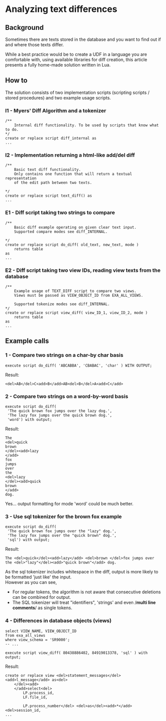 # Analyzing text differences 
## Background

Sometimes there are texts stored in the database and you want to find out if and where those texts differ. 

While a best practice would be to create a UDF in a language you are comfortable with, using available libraries for diff creation, this article presents a fully home-made solution written in Lua.

## How to

The solution consists of two implementation scripts (scripting scripts / stored procedures) and two example usage scripts.

### I1 - Myers' Diff Algorithm and a tokenizer


```"code-sql"
/**
	Internal diff functionality. To be used by scripts that know what to do.
*/
create or replace script diff_internal as
...
```
### I2 - Implementation returning a html-like add/del diff


```"code-sql"
/**
	Basic text diff functionality.
	Only contains one function that will return a textual representation
	of the edit path between two texts.

*/
create or replace script text_diff() as
... 
```
### E1 - Diff script taking two strings to compare


```"code-sql"
/**
	Basic diff example operating on given clear text input.
	Supported compare modes see diff_INTERNAL.

*/
create or replace script do_diff( old_text, new_text, mode )
	returns table
as
...
```
### E2 - Diff script taking two view IDs, reading view texts from the database


```"code-sql"
/**
	Example usage of TEXT_DIFF script to compare two views.
	Views must be passed as VIEW_OBJECT_ID from EXA_ALL_VIEWS.

	Supported tokenize modes see diff_INTERNAL.
*/
create or replace script view_diff( view_ID_1, view_ID_2, mode )
	returns table
as
... 
```
## Example calls

### 1 - Compare two strings on a char-by char basis


```"code-sql"
execute script do_diff( 'ABCABBA', 'CBABAC', 'char' ) WITH OUTPUT; 
```
Result:


```
<del>AB</del>C<add>B</add>AB<del>B</del>A<add>C</add> 
```
### 2 - Compare two strings on a word-by-word basis


```"code-sql"
execute script do_diff(  
 'The quick brown fox jumps over the lazy dog.',  
 'The lazy fox jumps over the quick brown dog.',  
 'word') with output; 
```
Result:


```
The
<del>quick
brown
</del><add>lazy
</add>
fox
jumps
over
the
<del>lazy
</del><add>quick
brown
</add>
dog. 
```
Yes... output formatting for mode 'word' could be much better.

### 3 - Use sql tokenizer for the brown fox example


```"code-sql"
execute script do_diff(  
 'The quick brown fox jumps over the "lazy" dog.',  
 'The lazy fox jumps over the "quick brown" dog.',  
 'sql') with output; 
```
Result:


```
The <del>quick</del><add>lazy</add> <del>brown </del>fox jumps over the <del>"lazy"</del><add>"quick brown"</add> dog. 
```
As the sql tokenizer includes whitespace in the diff, output is more likely to be formatted 'just like' the input.  
However as you can see,

* For regular tokens, the algorithm is not aware that consecutive deletions can be combined for output.
* The SQL tokenizer will treat "identifiers", 'strings' and even /**multi line comments**/ as single tokens.

### 4 - Differences in database objects (views)


```"code-sql"
select VIEW_NAME, VIEW_OBJECT_ID
from exa_all_views
where view_schema = 'SR9000';
-- ...

execute script view_diff( 80438886402, 84919013378, 'sql' ) with output; 
```
Result:


```
create or replace view <del>statement_messages</del><add>l_message</add> as<del>
	</del><add> 
	</add>select<del>
		LP.process_id,
		LF.file_id,
	
		LP.process_number</del> <del>as</del><add>*</add> <del>session_id,
...
```
